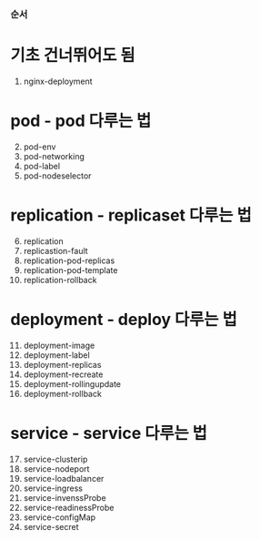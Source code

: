 ### 순서
# 기초 건너뛰어도 됨
1. nginx-deployment

# pod - pod 다루는 법
2. pod-env
3. pod-networking
4. pod-label
5. pod-nodeselector


# replication - replicaset 다루는 법
6. replication
7. replicastion-fault
8. replication-pod-replicas
9. replication-pod-template
10. replication-rollback

# deployment - deploy 다루는 법
11. deployment-image
12. deployment-label
13. deployment-replicas
14. deployment-recreate
15. deployment-rollingupdate
16. deployment-rollback


# service - service 다루는 법
17. service-clusterip
18. service-nodeport
19. service-loadbalancer
20. service-ingress
21. service-invenssProbe
22. service-readinessProbe
23. service-configMap
24. service-secret